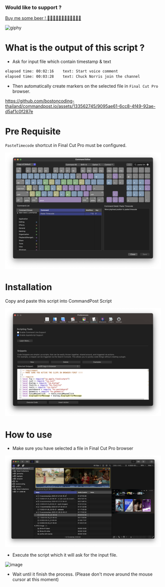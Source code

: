 ### Would like to support ? ###

[Buy me some beer ! 🍺🍺🍺🍺🍺🍺🍺🍺🍺🍺🍺🍺](https://bmc.link/bostoncoding)

![giphy](../img/giphy.gif)



# What is the output of this script ?

- Ask for input file which contain timestamp & text

```txt
elapsed time: 00:02:16    text: Start voice comment
elapsed time: 00:03:28    text: Chuck Norris join the channel

```

- Then automatically create markers on the selected file in `Final Cut Pro` browser.




https://github.com/bostoncoding-thailand/commandpost.io/assets/133562745/9095ae61-6cc8-4f49-92ae-d5af1c0f287e



# Pre Requisite

`PasteTimecode` shortcut in Final Cut Pro must be configured.

![image](./img/image1.png)

# Installation

Copy and paste this script into CommandPost Script

![image](./img/image2.png)

# How to use

- Make sure you have selected a file in Final Cut Pro browser

![image](./img/image3.png)

- Execute the script which it will ask for the input file.

![image](.img/image4.png)

- Wait until it finish the process. (Please don't move around the mouse cursor at this moment)
